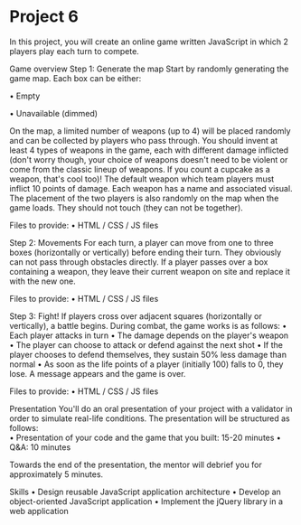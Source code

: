# Project 6

In this project, you will create an online game written JavaScript in which 2 players play each turn to compete. 

 Game overview
Step 1: Generate the map
Start by randomly generating the game map. Each box can be either:

•	Empty

•	Unavailable (dimmed)

On the map, a limited number of weapons (up to 4) will be placed randomly and can be collected by players who pass through.
You should invent at least 4 types of weapons in the game, each with different damage inflicted (don't worry though, your choice of weapons doesn't need to be violent or come from the classic lineup of weapons. If you count a cupcake as a weapon, that's cool too)! The default weapon which team players must inflict 10 points of damage. Each weapon has a name and associated visual.
The placement of the two players is also randomly on the map when the game loads. They should not touch (they can not be together).

Files to provide:
•	HTML / CSS / JS files

Step 2: Movements
For each turn, a player can move from one to three boxes (horizontally or vertically) before ending their turn. They obviously can not pass through obstacles directly.
If a player passes over a box containing a weapon, they leave their current weapon on site and replace it with the new one.

Files to provide:
•	HTML / CSS / JS files

Step 3: Fight!
If players cross over adjacent squares (horizontally or vertically), a battle begins.
During combat, the game works is as follows:
•	Each player attacks in turn
•	The damage depends on the player's weapon
•	The player can choose to attack or defend against the next shot
•	If the player chooses to defend themselves, they sustain 50% less damage than normal
•	As soon as the life points of a player (initially 100) falls to 0, they lose. A message appears and the game is over.

Files to provide:
•	HTML / CSS / JS files
 
Presentation
You'll do an oral presentation of your project with a validator in order to simulate real-life conditions. 
The presentation will be structured as follows:  
•	Presentation of your code and the game that you built: 15-20 minutes
•	Q&A: 10 minutes

Towards the end of the presentation, the mentor will debrief you for approximately 5 minutes.

Skills
•  Design reusable JavaScript application architecture
•  Develop an object-oriented JavaScript application
•  Implement the jQuery library in a web application
